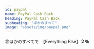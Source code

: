 ```yaml
---
id: paypal
name: PayPal Cash Back
heading: PayPal Cash Back
subheading: "ほかのすべて"
image: "assets/img/paypal.png"
---
```

🉑ほかのすべてで　【Everything Else】<strong>２％</strong>
